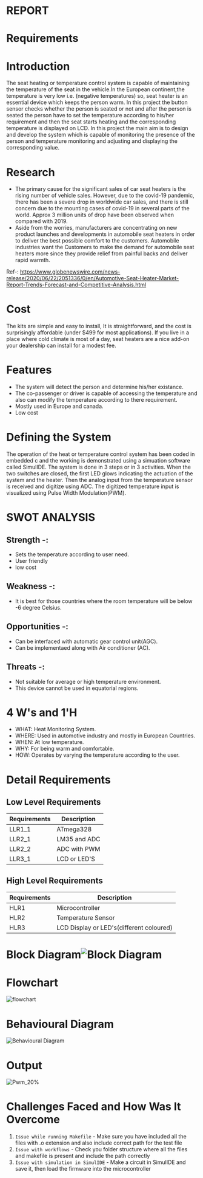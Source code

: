 # REPORT
# Requirements
# Introduction
The seat heating or temperature control system is capable of maintaining the temperature of the seat in the vehicle.In the European continent,the temperature is very low i.e. (negative temperatures) so, seat heater is an essential device which keeps the person warm. In this project the button sensor checks whether the person is seated or not and after the person is seated the person have to set the temperature according to his/her requirement and then the seat starts heating and the corresponding temperature is displayed on LCD. In this project the main aim is to design and develop the system which is capable of monitoring the presence of the person and temperature monitoring and adjusting and displaying the corresponding value.
# Research
- The primary cause for the significant sales of car seat heaters is the rising number of vehicle sales. However, due to the covid-19 pandemic, there has been a severe drop in worldwide car sales, and there is still concern due to the mounting cases of covid-19 in several parts of the world. Approx 3 million units of drop have been observed when compared with 2019. 
- Aside from the worries, manufacturers are concentrating on new product launches and developments in automobile seat heaters in order to deliver the best possible comfort to the customers. Automobile industries want the Customers to make the  demand for automobile seat heaters more since they provide relief from painful backs and deliver rapid warmth.

Ref-: https://www.globenewswire.com/news-release/2020/06/22/2051336/0/en/Automotive-Seat-Heater-Market-Report-Trends-Forecast-and-Competitive-Analysis.html
# Cost
The kits are simple and easy to install, It is straightforward, and the cost is surprisingly affordable (under $499 for most applications). If you live in a place where cold climate is most of a day, seat heaters are a nice add-on your dealership can install for a modest fee.
# Features
* The system will detect the person and determine his/her existance.
* The co-passenger or driver is capable of accessing the temperature and also can modify the temperature according to there requirement.
* Mostly used in Europe and canada.
* Low cost 
# Defining the System
The operation of the heat or temperature control system has been coded in embedded c and the working is demonstrated using a simuation software called SimulIDE. The system is done in 3 steps or in 3 activities. When the two switches are closed, the first LED glows indicating the actuation of the system and the heater. Then the analog input from the temperature sensor is received and digitize using ADC. The digitized temperature input is visualized using Pulse Width Modulation(PWM).
# SWOT ANALYSIS

## Strength -:
* Sets the temperature according to user need.
* User friendly
* low cost

## Weakness -:
* It is best for those countries where the room temperature will be below -6 degree Celsius.

## Opportunities -:
* Can be interfaced with automatic gear control unit(AGC).
* Can be implementaed along with Air conditioner (AC).

## Threats -:
* Not suitable for average or high temperature environment.
* This device cannot be used in equatorial regions.

# 4 W's and 1'H
* WHAT: Heat Monitoring System.
* WHERE: Used in automotive industry and mostly in European Countries.
* WHEN: At low temperature.
* WHY: For being warm and comfortable.
* HOW: Operates by varying the temperature according to the user.
# Detail Requirements
## Low Level Requirements
| Requirements | Description |
| --- | --- |
| LLR1\_1 | ATmega328 |
| LLR2\_1 | LM35 and ADC |
| LLR2\_2 | ADC with PWM |
| LLR3\_1 | LCD or LED&#39;S |
## High Level Requirements
| Requirements | Description |
| --- | --- |
| HLR1 | Microcontroller |
| HLR2 | Temperature Sensor |
| HLR3 | LCD Display or LED&#39;s(different coloured) |
# Block Diagram![Block Diagram](https://user-images.githubusercontent.com/101423374/164446716-71e9b46e-8c20-4473-ab2f-5ee02a44b877.JPG)
# Flowchart 
![flowchart](https://user-images.githubusercontent.com/101423374/164446845-504f217f-6872-470c-a7a8-0a1197eafe3f.JPG)
# Behavioural Diagram
![Behavioural Diagram](https://user-images.githubusercontent.com/101423374/164452026-ce0b9bd8-844f-4ee7-8aa6-70cd2958d77a.JPG)
# Output
![Pwm_20%](https://user-images.githubusercontent.com/101423374/164541847-a5dd0448-54d7-458f-a9d2-a8f5b2bb4a11.JPG)
# Challenges Faced and How Was It Overcome
1. `Issue while running Makefile` - Make sure you have included all the files with .o extension and also include correct path for the test file
2. `Issue with workflows` - Check you folder structure where all the files and makefile is present and include the path correctly
3. `Issue with simulation in SimulIDE` - Make a circuit in SimulIDE and save it, then load the firmware into the microcontroller

